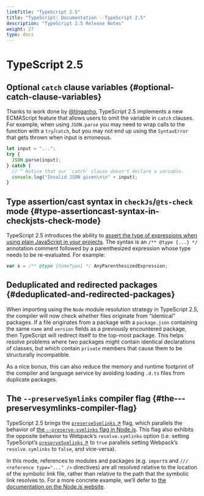 ```yaml
---
linkTitle: "TypeScript 2.5"
title: "TypeScript: Documentation - TypeScript 2.5"
description: "TypeScript 2.5 Release Notes"
weight: 27
type: docs
---
```


# TypeScript 2.5

## Optional `catch` clause variables {#optional-catch-clause-variables}

Thanks to work done by [@tinganho](https://github.com/tinganho), TypeScript 2.5 implements a new ECMAScript feature that allows users to omit the variable in `catch` clauses.
For example, when using `JSON.parse` you may need to wrap calls to the function with a `try`/`catch`, but you may not end up using the `SyntaxError` that gets thrown when input is erroneous.

```ts
let input = "...";
try {
  JSON.parse(input);
} catch {
  // ^ Notice that our `catch` clause doesn't declare a variable.
  console.log("Invalid JSON given\n\n" + input);
}
```

## Type assertion/cast syntax in `checkJs`/`@ts-check` mode {#type-assertioncast-syntax-in-checkjsts-check-mode}

TypeScript 2.5 introduces the ability to [assert the type of expressions when using plain JavaScript in your projects](https://github.com/Microsoft/TypeScript/issues/5158).
The syntax is an `/** @type {...} */` annotation comment followed by a parenthesized expression whose type needs to be re-evaluated.
For example:

```ts
var x = /** @type {SomeType} */ AnyParenthesizedExpression;
```

## Deduplicated and redirected packages {#deduplicated-and-redirected-packages}

When importing using the `Node` module resolution strategy in TypeScript 2.5, the compiler will now check whether files originate from “identical” packages.
If a file originates from a package with a `package.json` containing the same `name` and `version` fields as a previously encountered package, then TypeScript will redirect itself to the top-most package.
This helps resolve problems where two packages might contain identical declarations of classes, but which contain `private` members that cause them to be structurally incompatible.

As a nice bonus, this can also reduce the memory and runtime footprint of the compiler and language service by avoiding loading `.d.ts` files from duplicate packages.

## The `--preserveSymlinks` compiler flag {#the---preservesymlinks-compiler-flag}

TypeScript 2.5 brings the [`preserveSymlinks` ↗](https://www.typescriptlang.org/tsconfig.html#preserveSymlinks) flag, which parallels the behavior of [the `--preserve-symlinks` flag in Node.js](https://nodejs.org/api/cli.html#cli_preserve_symlinks).
This flag also exhibits the opposite behavior to Webpack’s `resolve.symlinks` option (i.e. setting TypeScript’s [`preserveSymlinks` ↗](https://www.typescriptlang.org/tsconfig.html#preserveSymlinks) to `true` parallels setting Webpack’s `resolve.symlinks` to `false`, and vice-versa).

In this mode, references to modules and packages (e.g. `import`s and `/// <reference type="..." />` directives) are all resolved relative to the location of the symbolic link file, rather than relative to the path that the symbolic link resolves to.
For a more concrete example, we’ll defer to [the documentation on the Node.js website](https://nodejs.org/api/cli.html#cli_preserve_symlinks).
